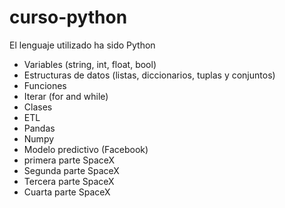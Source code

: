 # curso-python

El lenguaje utilizado ha sido Python

- Variables (string, int, float, bool)
- Estructuras de datos (listas, diccionarios, tuplas y conjuntos)
- Funciones 
- Iterar (for and while)
- Clases
- ETL
- Pandas
- Numpy
- Modelo predictivo (Facebook)
- primera parte SpaceX
- Segunda parte SpaceX
- Tercera parte SpaceX
- Cuarta parte SpaceX
